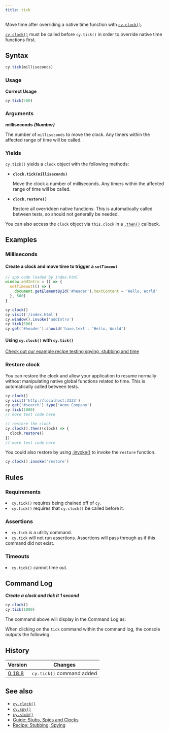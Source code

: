 ```yaml
---
title: tick
---
```


Move time after overriding a native time function with [`cy.clock()`](/api/commands/clock).

<Alert type="warning">


[`cy.clock()`](/api/commands/clock) must be called before `cy.tick()` in order to override native time functions first.

</Alert>

## Syntax

```javascript
cy.tick(milliseconds)
```

### Usage

**<Icon name="check-circle" color="green"></Icon> Correct Usage**

```javascript
cy.tick(500)
```

### Arguments

**<Icon name="angle-right"></Icon> milliseconds** ***(Number)***

The number of `milliseconds` to move the clock. Any timers within the affected range of time will be called.

### Yields [<Icon name="question-circle"/>](introduction-to-cypress#Subject-Management)

`cy.tick()` yields a `clock` object with the following methods:

- **`clock.tick(milliseconds)`**

  Move the clock a number of milliseconds. Any timers within the affected range of time will be called.

- **`clock.restore()`**

  Restore all overridden native functions. This is automatically called between tests, so should not generally be needed.

You can also access the `clock` object via `this.clock` in a [`.then()`](/api/commands/then) callback.

## Examples

### Milliseconds

#### Create a clock and move time to trigger a `setTimeout`

```javascript
// app code loaded by index.html
window.addIntro = () => {
  setTimeout(() => {
    document.getElementById('#header').textContent = 'Hello, World'
  }, 500)
}
```

```javascript
cy.clock()
cy.visit('/index.html')
cy.window().invoke('addIntro')
cy.tick(500)
cy.get('#header').should('have.text', 'Hello, World')
```

#### Using `cy.clock()` with `cy.tick()`

<Alert type="info">


[Check out our example recipe testing spying, stubbing and time](/examples/examples/recipes#Stubbing-and-spying)

</Alert>

### Restore clock

You can restore the clock and allow your application to resume normally without manipulating native global functions related to time. This is automatically called between tests.

```javascript
cy.clock()
cy.visit('http://localhost:3333')
cy.get('#search').type('Acme Company')
cy.tick(1000)
// more test code here

// restore the clock
cy.clock().then((clock) => {
  clock.restore()
})
// more test code here
```

You could also restore by using [.invoke()](/api/commands/invoke)  to invoke the `restore` function.

```js
cy.clock().invoke('restore')
```

## Rules

### Requirements [<Icon name="question-circle"/>](introduction-to-cypress#Chains-of-Commands)

<List><li>`cy.tick()` requires being chained off of `cy`.</li><li>`cy.tick()` requires that `cy.clock()` be called before it.</li></List>

### Assertions [<Icon name="question-circle"/>](introduction-to-cypress#Assertions)

<List><li>`cy.tick` is a utility command.</li><li>`cy.tick` will not run assertions. Assertions will pass through as if this command did not exist.</li></List>

### Timeouts [<Icon name="question-circle"/>](introduction-to-cypress#Timeouts)

<List><li>`cy.tick()` cannot time out.</li></List>

## Command Log

***Create a clock and tick it 1 second***

```javascript
cy.clock()
cy.tick(1000)
```

The command above will display in the Command Log as:

<DocsImage src="/img/api/tick/tick-machine-clock-1-second-in-time.png" alt="Console Log tick" ></DocsImage>

When clicking on the `tick` command within the command log, the console outputs the following:

<DocsImage src="/img/api/tick/console-shows-same-clock-object-as-clock-command.png" alt="Console Log tick" ></DocsImage>

## History

Version | Changes
--- | ---
[0.18.8](/guides/references/changelog#0-18-8) | `cy.tick()` command added

## See also

- [`cy.clock()`](/api/commands/clock)
- [`cy.spy()`](/api/commands/spy)
- [`cy.stub()`](/api/commands/stub)
- [Guide: Stubs, Spies and Clocks](/guides/guides/stubs-spies-and-clocks)
- [Recipe: Stubbing, Spying](/examples/examples/recipes#Stubbing-and-spying)


